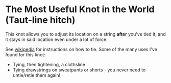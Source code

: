 # The Most Useful Knot in the World (Taut-line hitch)

This knot allows you to adjust its location on a string **after** you've tied
it, and it stays in said location even under a lot of force.

See [wikipedia](https://en.wikipedia.org/wiki/Taut-line_hitch) for instructions
on how to tie. Some of the many uses I've found for this knot:

 - Tying, then tightening, a clothsline
 - Tying drawstrings on sweatpants or shorts - you never need to untie/retie
   them again!

